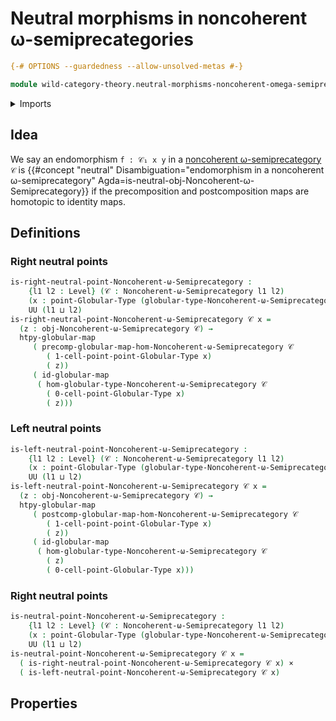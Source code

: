# Neutral morphisms in noncoherent ω-semiprecategories

```agda
{-# OPTIONS --guardedness --allow-unsolved-metas #-}

module wild-category-theory.neutral-morphisms-noncoherent-omega-semiprecategories where
```

<details><summary>Imports</summary>

```agda
open import foundation.cartesian-product-types
open import foundation.dependent-pair-types
open import foundation.identity-types
open import foundation.universe-levels

open import globular-types.binary-globular-maps
open import globular-types.composition-structure-globular-types
open import globular-types.globular-equivalences
open import globular-types.globular-types
open import globular-types.globular-maps
open import globular-types.homotopies-globular-maps
open import globular-types.points-globular-types

open import wild-category-theory.maps-noncoherent-omega-semiprecategories
open import wild-category-theory.noncoherent-omega-semiprecategories
open import wild-category-theory.postcomposition-morphisms-noncoherent-omega-semiprecategories
open import wild-category-theory.precomposition-morphisms-noncoherent-omega-semiprecategories
```

</details>

## Idea

We say an endomorphism `f : 𝒞₁ x y` in a
[noncoherent ω-semiprecategory](wild-category-theory.noncoherent-omega-semiprecategories.md)
`𝒞` is
{{#concept "neutral" Disambiguation="endomorphism in a noncoherent ω-semiprecategory" Agda=is-neutral-obj-Noncoherent-ω-Semiprecategory}}
if the precomposition and postcomposition maps are homotopic to identity maps.

## Definitions

### Right neutral points

```agda
is-right-neutral-point-Noncoherent-ω-Semiprecategory :
    {l1 l2 : Level} (𝒞 : Noncoherent-ω-Semiprecategory l1 l2)
    (x : point-Globular-Type (globular-type-Noncoherent-ω-Semiprecategory 𝒞)) →
    UU (l1 ⊔ l2)
is-right-neutral-point-Noncoherent-ω-Semiprecategory 𝒞 x =
  (z : obj-Noncoherent-ω-Semiprecategory 𝒞) →
  htpy-globular-map
     ( precomp-globular-map-hom-Noncoherent-ω-Semiprecategory 𝒞
        ( 1-cell-point-point-Globular-Type x)
        ( z))
     ( id-globular-map
      ( hom-globular-type-Noncoherent-ω-Semiprecategory 𝒞
        ( 0-cell-point-Globular-Type x)
        ( z)))
```

### Left neutral points

```agda
is-left-neutral-point-Noncoherent-ω-Semiprecategory :
    {l1 l2 : Level} (𝒞 : Noncoherent-ω-Semiprecategory l1 l2)
    (x : point-Globular-Type (globular-type-Noncoherent-ω-Semiprecategory 𝒞)) →
    UU (l1 ⊔ l2)
is-left-neutral-point-Noncoherent-ω-Semiprecategory 𝒞 x =
  (z : obj-Noncoherent-ω-Semiprecategory 𝒞) →
  htpy-globular-map
     ( postcomp-globular-map-hom-Noncoherent-ω-Semiprecategory 𝒞
        ( 1-cell-point-point-Globular-Type x)
        ( z))
     ( id-globular-map
      ( hom-globular-type-Noncoherent-ω-Semiprecategory 𝒞
        ( z)
        ( 0-cell-point-Globular-Type x)))
```

### Right neutral points

```agda
is-neutral-point-Noncoherent-ω-Semiprecategory :
    {l1 l2 : Level} (𝒞 : Noncoherent-ω-Semiprecategory l1 l2)
    (x : point-Globular-Type (globular-type-Noncoherent-ω-Semiprecategory 𝒞)) →
    UU (l1 ⊔ l2)
is-neutral-point-Noncoherent-ω-Semiprecategory 𝒞 x =
  ( is-right-neutral-point-Noncoherent-ω-Semiprecategory 𝒞 x) ×
  ( is-left-neutral-point-Noncoherent-ω-Semiprecategory 𝒞 x)
```

## Properties
